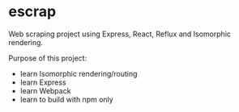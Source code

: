 # escrap
Web scraping project using Express, React, Reflux and Isomorphic rendering.

Purpose of this project:
* learn Isomorphic rendering/routing
* learn Express
* learn Webpack
* learn to build with npm only
